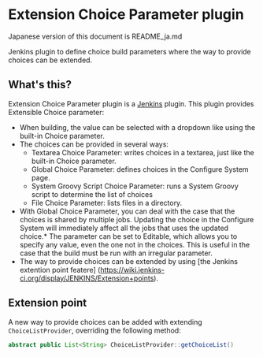 Extension Choice Parameter plugin
=================================

Japanese version of this document is README_ja.md

Jenkins plugin to define choice build parameters where the way to provide choices can be extended.

What's this?
------------

Extension Choice Parameter plugin is a [Jenkins](http://jenkins-ci.org/) plugin.
This plugin provides Extensible Choice parameter:

* When building, the value can be selected with a dropdown like using the built-in Choice parameter.
* The choices can be provided in several ways:
	* Textarea Choice Parameter: writes choices in a textarea, just like the built-in Choice parameter.
	* Global Choice Parameter: defines choices in the Configure System page.
	* System Groovy Script Choice Parameter: runs a System Groovy script to determine the list of choices
	* File Choice Parameter: lists files in a directory.
* With Global Choice Parameter, you can deal with the case that the choices is shared by multiple jobs. Updating the choice in the Configure System will immediately affect all the jobs that uses the updated choice.* The parameter can be set to Editable, which allows you to specify any value, even the one not in the choices. This is useful in the case that the build must be run with an irregular parameter.
* The way to provide choices can be extended by using [the Jenkins extention point featere] (https://wiki.jenkins-ci.org/display/JENKINS/Extension+points).

Extension point
---------------

A new way to provide choices can be added with extending `ChoiceListProvider`, overriding the following method:

```java
abstract public List<String> ChoiceListProvider::getChoiceList()
```

